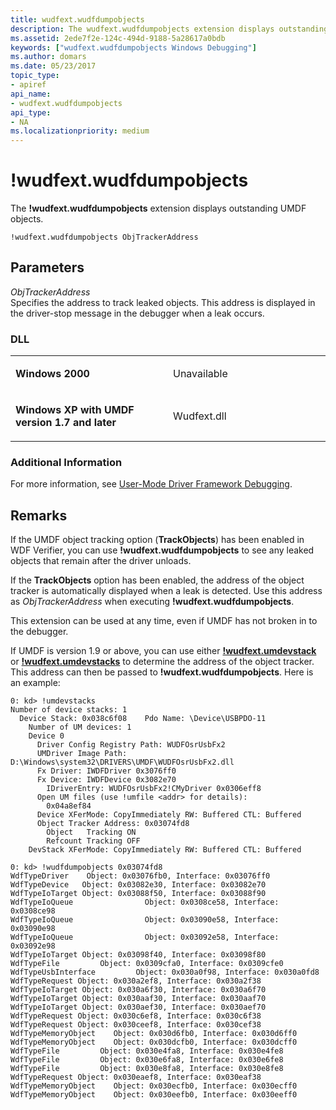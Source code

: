 ```yaml
---
title: wudfext.wudfdumpobjects
description: The wudfext.wudfdumpobjects extension displays outstanding UMDF objects.
ms.assetid: 2ede7f2e-124c-494d-9188-5a28617a0bdb
keywords: ["wudfext.wudfdumpobjects Windows Debugging"]
ms.author: domars
ms.date: 05/23/2017
topic_type:
- apiref
api_name:
- wudfext.wudfdumpobjects
api_type:
- NA
ms.localizationpriority: medium
---
```


# !wudfext.wudfdumpobjects


The **!wudfext.wudfdumpobjects** extension displays outstanding UMDF objects.

```dbgcmd
!wudfext.wudfdumpobjects ObjTrackerAddress
```

## <span id="Parameters"></span><span id="parameters"></span><span id="PARAMETERS"></span>Parameters


<span id="_______ObjTrackerAddress______"></span><span id="_______objtrackeraddress______"></span><span id="_______OBJTRACKERADDRESS______"></span> *ObjTrackerAddress*   
Specifies the address to track leaked objects. This address is displayed in the driver-stop message in the debugger when a leak occurs.

### <span id="DLL"></span><span id="dll"></span>DLL

<table>
<colgroup>
<col width="50%" />
<col width="50%" />
</colgroup>
<tbody>
<tr class="odd">
<td align="left"><p><strong>Windows 2000</strong></p></td>
<td align="left"><p>Unavailable</p></td>
</tr>
<tr class="even">
<td align="left"><p><strong>Windows XP with UMDF version 1.7 and later</strong></p></td>
<td align="left"><p>Wudfext.dll</p></td>
</tr>
</tbody>
</table>

 

### <span id="Additional_Information"></span><span id="additional_information"></span><span id="ADDITIONAL_INFORMATION"></span>Additional Information

For more information, see [User-Mode Driver Framework Debugging](user-mode-driver-framework-debugging.md).

Remarks
-------

If the UMDF object tracking option (**TrackObjects**) has been enabled in WDF Verifier, you can use **!wudfext.wudfdumpobjects** to see any leaked objects that remain after the driver unloads.

If the **TrackObjects** option has been enabled, the address of the object tracker is automatically displayed when a leak is detected. Use this address as *ObjTrackerAddress* when executing **!wudfext.wudfdumpobjects**.

This extension can be used at any time, even if UMDF has not broken in to the debugger.

If UMDF is version 1.9 or above, you can use either [**!wudfext.umdevstack**](-wudfext-umdevstack.md) or [**!wudfext.umdevstacks**](-wudfext-umdevstacks.md) to determine the address of the object tracker. This address can then be passed to **!wudfext.wudfdumpobjects**. Here is an example:

```dbgcmd
0: kd> !umdevstacks 
Number of device stacks: 1
  Device Stack: 0x038c6f08    Pdo Name: \Device\USBPDO-11
    Number of UM devices: 1
    Device 0
      Driver Config Registry Path: WUDFOsrUsbFx2
      UMDriver Image Path: D:\Windows\system32\DRIVERS\UMDF\WUDFOsrUsbFx2.dll
      Fx Driver: IWDFDriver 0x3076ff0
      Fx Device: IWDFDevice 0x3082e70
        IDriverEntry: WUDFOsrUsbFx2!CMyDriver 0x0306eff8
      Open UM files (use !umfile <addr> for details): 
        0x04a8ef84
      Device XFerMode: CopyImmediately RW: Buffered CTL: Buffered
      Object Tracker Address: 0x03074fd8
        Object   Tracking ON
        Refcount Tracking OFF
    DevStack XFerMode: CopyImmediately RW: Buffered CTL: Buffered

0: kd> !wudfdumpobjects 0x03074fd8 
WdfTypeDriver    Object: 0x03076fb0, Interface: 0x03076ff0
WdfTypeDevice   Object: 0x03082e30, Interface: 0x03082e70
WdfTypeIoTarget Object: 0x03088f50, Interface: 0x03088f90
WdfTypeIoQueue                Object: 0x0308ce58, Interface: 0x0308ce98
WdfTypeIoQueue                Object: 0x03090e58, Interface: 0x03090e98
WdfTypeIoQueue                Object: 0x03092e58, Interface: 0x03092e98
WdfTypeIoTarget Object: 0x03098f40, Interface: 0x03098f80
WdfTypeFile         Object: 0x0309cfa0, Interface: 0x0309cfe0
WdfTypeUsbInterface         Object: 0x030a0f98, Interface: 0x030a0fd8
WdfTypeRequest Object: 0x030a2ef8, Interface: 0x030a2f38
WdfTypeIoTarget Object: 0x030a6f30, Interface: 0x030a6f70
WdfTypeIoTarget Object: 0x030aaf30, Interface: 0x030aaf70
WdfTypeIoTarget Object: 0x030aef30, Interface: 0x030aef70
WdfTypeRequest Object: 0x030c6ef8, Interface: 0x030c6f38
WdfTypeRequest Object: 0x030ceef8, Interface: 0x030cef38
WdfTypeMemoryObject    Object: 0x030d6fb0, Interface: 0x030d6ff0
WdfTypeMemoryObject    Object: 0x030dcfb0, Interface: 0x030dcff0
WdfTypeFile         Object: 0x030e4fa8, Interface: 0x030e4fe8
WdfTypeFile         Object: 0x030e6fa8, Interface: 0x030e6fe8
WdfTypeFile         Object: 0x030e8fa8, Interface: 0x030e8fe8
WdfTypeRequest Object: 0x030eaef8, Interface: 0x030eaf38
WdfTypeMemoryObject    Object: 0x030ecfb0, Interface: 0x030ecff0
WdfTypeMemoryObject    Object: 0x030eefb0, Interface: 0x030eeff0
```

 

 





